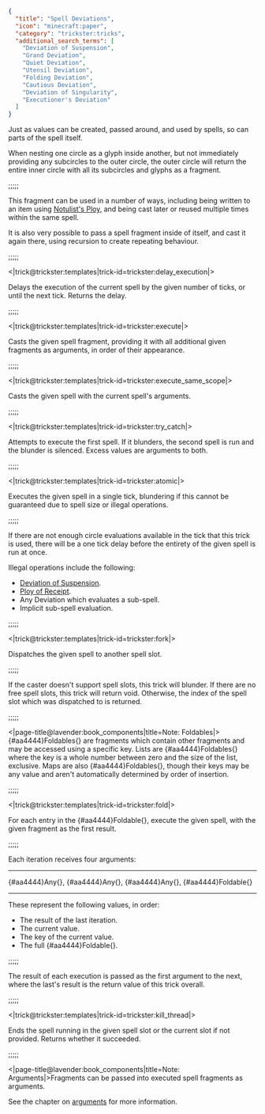 ```json
{
  "title": "Spell Deviations",
  "icon": "minecraft:paper",
  "category": "trickster:tricks",
  "additional_search_terms": [
    "Deviation of Suspension",
    "Grand Deviation",
    "Quiet Deviation",
    "Utensil Deviation",
    "Folding Deviation",
    "Cautious Deviation",
    "Deviation of Singularity",
    "Executioner's Deviation"
  ]
}
```

Just as values can be created, passed around, and used by spells, so can parts of the spell itself.


When nesting one circle as a glyph inside another, 
but not immediately providing any subcircles to the outer circle, 
the outer circle will return the entire inner circle with all its subcircles and glyphs as a fragment.

;;;;;

This fragment can be used in a number of ways, including being written to an item using [Notulist's Ploy](^trickster:tricks/basic#4), 
and being cast later or reused multiple times within the same spell.


It is also very possible to pass a spell fragment inside of itself, and cast it again there, 
using recursion to create repeating behaviour.

;;;;;

<|trick@trickster:templates|trick-id=trickster:delay_execution|>

Delays the execution of the current spell by the given number of ticks, or until the next tick. 
Returns the delay.

;;;;;

<|trick@trickster:templates|trick-id=trickster:execute|>

Casts the given spell fragment, 
providing it with all additional given fragments as arguments, in order of their appearance.

;;;;;

<|trick@trickster:templates|trick-id=trickster:execute_same_scope|>

Casts the given spell with the current spell's arguments.

;;;;;

<|trick@trickster:templates|trick-id=trickster:try_catch|>

Attempts to execute the first spell. If it blunders, the second spell is run and the blunder is silenced. Excess values are arguments to both.

;;;;;

<|trick@trickster:templates|trick-id=trickster:atomic|>

Executes the given spell in a single tick, blundering if this cannot be guaranteed due to spell size or illegal operations.

;;;;;

If there are not enough circle evaluations available in the tick that this trick is used, 
there will be a one tick delay before the entirety of the given spell is run at once.


Illegal operations include the following:
- [Deviation of Suspension](^trickster:tricks/functions#3).
- [Ploy of Receipt](^trickster:ploys/message#3).
- Any Deviation which evaluates a sub-spell.
- Implicit sub-spell evaluation.

;;;;;

<|trick@trickster:templates|trick-id=trickster:fork|>

Dispatches the given spell to another spell slot.

;;;;;

If the caster doesn't support spell slots, this trick will blunder. 
If there are no free spell slots, this trick will return void. 
Otherwise, the index of the spell slot which was dispatched to is returned.

;;;;;

<|page-title@lavender:book_components|title=Note: Foldables|>{#aa4444}Foldables{} are fragments which contain other fragments and may be accessed using a specific key. 
Lists are {#aa4444}Foldables{} where the key is a whole number between zero and the size of the list, exclusive. 
Maps are also {#aa4444}Foldables{}, though their keys may be any value and aren't automatically determined by order of insertion.

;;;;;

<|trick@trickster:templates|trick-id=trickster:fold|>

For each entry in the {#aa4444}Foldable{}, execute the given spell, with the given fragment as the first result.

;;;;;

Each iteration receives four arguments:

---

{#aa4444}Any{}, {#aa4444}Any{}, {#aa4444}Any{}, {#aa4444}Foldable{}

---

These represent the following values, in order:

- The result of the last iteration.
- The current value.
- The key of the current value.
- The full {#aa4444}Foldable{}.

;;;;;

The result of each execution is passed as the first argument to the next, where the last's result is the return value of this trick overall.

;;;;;

<|trick@trickster:templates|trick-id=trickster:kill_thread|>

Ends the spell running in the given spell slot or the current slot if not provided. Returns whether it succeeded.

;;;;;

<|page-title@lavender:book_components|title=Note: Arguments|>Fragments can be passed into executed spell fragments as arguments.


See the chapter on [arguments](^trickster:delusions_ingresses/arguments) for more information.

